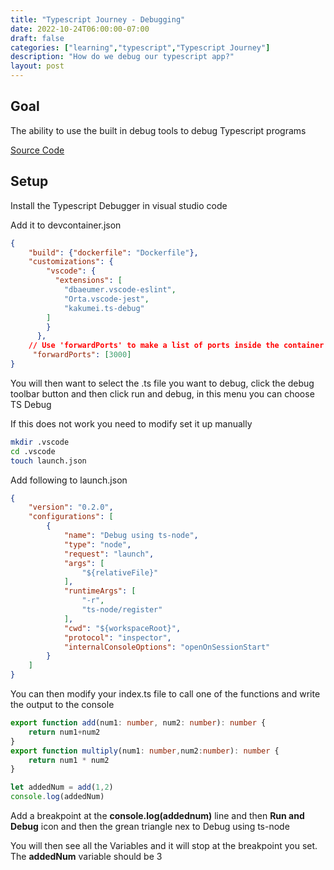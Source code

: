 ```yaml
---
title: "Typescript Journey - Debugging"
date: 2022-10-24T06:00:00-07:00
draft: false
categories: ["learning","typescript","Typescript Journey"]
description: "How do we debug our typescript app?"
layout: post
---
```

## Goal

The ability to use the built in debug tools to debug Typescript programs

[Source Code](https://github.com/two4suited/TypescriptJourney/tree/debug)

## Setup

Install the Typescript Debugger in visual studio code

Add it to devcontainer.json
```json
{
	"build": {"dockerfile": "Dockerfile"},
	"customizations": {
		"vscode": {
		  "extensions": [
			"dbaeumer.vscode-eslint",
			"Orta.vscode-jest",
			"kakumei.ts-debug"
		]
		}
	  },	
	// Use 'forwardPorts' to make a list of ports inside the container available locally.
	 "forwardPorts": [3000]	
}
```
You will then want to select the .ts file you want to debug, click the debug toolbar button and then click run and debug, in this menu you can choose TS Debug

If this does not work you need to modify set it up manually
```bash
mkdir .vscode
cd .vscode
touch launch.json
```
Add following to launch.json
```json
{   
    "version": "0.2.0",
    "configurations": [
        {
            "name": "Debug using ts-node",
            "type": "node",
            "request": "launch",
            "args": [
                "${relativeFile}"
            ],
            "runtimeArgs": [
                "-r",
                "ts-node/register"
            ],
            "cwd": "${workspaceRoot}",
            "protocol": "inspector",
            "internalConsoleOptions": "openOnSessionStart"
        }
    ]
}
```
You can then modify your index.ts file to call one of the functions and write the output to the console

```typescript
export function add(num1: number, num2: number): number {
    return num1+num2 
}
export function multiply(num1: number,num2:number): number {
    return num1 * num2
}

let addedNum = add(1,2)
console.log(addedNum)
```
Add a breakpoint at the **console.log(addednum)** line and then __Run and Debug__ icon and then the grean triangle nex to Debug using ts-node

You will then see all the Variables and it will stop at the breakpoint you set.  The __addedNum__ variable should be 3


